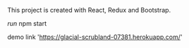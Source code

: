 This project is created with React, Redux and Bootstrap.

*run*
npm start

demo link 'https://glacial-scrubland-07381.herokuapp.com/'
